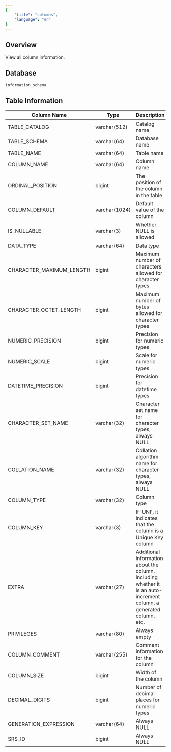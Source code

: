 ```yaml
---
{
    "title": "columns",
    "language": "en"
}
---
```


## Overview

View all column information.

## Database


`information_schema`


## Table Information

| Column Name              | Type          | Description                                                  |
| ------------------------ | ------------- | ------------------------------------------------------------ |
| TABLE_CATALOG            | varchar(512)  | Catalog name                                                 |
| TABLE_SCHEMA             | varchar(64)   | Database name                                                |
| TABLE_NAME               | varchar(64)   | Table name                                                   |
| COLUMN_NAME              | varchar(64)   | Column name                                                  |
| ORDINAL_POSITION         | bigint        | The position of the column in the table                      |
| COLUMN_DEFAULT           | varchar(1024) | Default value of the column                                  |
| IS_NULLABLE              | varchar(3)    | Whether NULL is allowed                                      |
| DATA_TYPE                | varchar(64)   | Data type                                                    |
| CHARACTER_MAXIMUM_LENGTH | bigint        | Maximum number of characters allowed for character types     |
| CHARACTER_OCTET_LENGTH   | bigint        | Maximum number of bytes allowed for character types          |
| NUMERIC_PRECISION        | bigint        | Precision for numeric types                                  |
| NUMERIC_SCALE            | bigint        | Scale for numeric types                                      |
| DATETIME_PRECISION       | bigint        | Precision for datetime types                                 |
| CHARACTER_SET_NAME       | varchar(32)   | Character set name for character types, always NULL          |
| COLLATION_NAME           | varchar(32)   | Collation algorithm name for character types, always NULL    |
| COLUMN_TYPE              | varchar(32)   | Column type                                                  |
| COLUMN_KEY               | varchar(3)    | If 'UNI', it indicates that the column is a Unique Key column |
| EXTRA                    | varchar(27)   | Additional information about the column, including whether it is an auto-increment column, a generated column, etc. |
| PRIVILEGES               | varchar(80)   | Always empty                                                 |
| COLUMN_COMMENT           | varchar(255)  | Comment information for the column                           |
| COLUMN_SIZE              | bigint        | Width of the column                                          |
| DECIMAL_DIGITS           | bigint        | Number of decimal places for numeric types                   |
| GENERATION_EXPRESSION    | varchar(64)   | Always NULL                                                  |
| SRS_ID                   | bigint        | Always NULL                                                  |